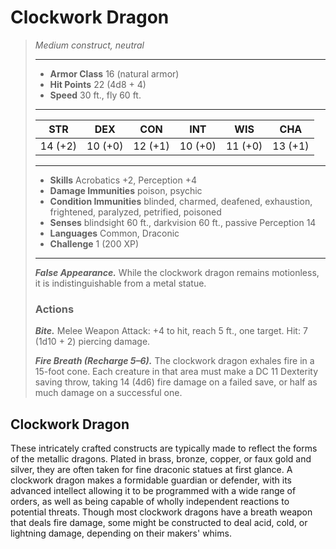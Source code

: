 # Clockwork Dragon
>*Medium construct, neutral*
>___
>- **Armor Class** 16 (natural armor)
>- **Hit Points** 22 (4d8 + 4)
>- **Speed** 30 ft., fly 60 ft.
>___
>|STR|DEX|CON|INT|WIS|CHA|
>|:---:|:---:|:---:|:---:|:---:|:---:|
>|14 (+2)|10 (+0)|12 (+1)|10 (+0)|11 (+0)|13 (+1)|
>___
>- **Skills** Acrobatics +2, Perception +4
>- **Damage Immunities** poison, psychic
>- **Condition Immunities** blinded, charmed, deafened, exhaustion, frightened, paralyzed, petrified, poisoned
>- **Senses** blindsight 60 ft., darkvision 60 ft., passive Perception 14
>- **Languages** Common, Draconic
>- **Challenge** 1 (200 XP)
>___
>***False Appearance.*** While the clockwork dragon remains motionless, it is indistinguishable from a metal statue.  
>
>### Actions
>***Bite.*** Melee Weapon Attack: +4 to hit, reach 5 ft., one target. Hit: 7 (1d10 + 2) piercing damage.  
>
>***Fire Breath (Recharge 5–6).*** The clockwork dragon exhales fire in a 15-foot cone. Each creature in that area must make a DC 11 Dexterity saving throw, taking 14 (4d6) fire damage on a failed save, or half as much damage on a successful one.
## Clockwork Dragon
These intricately crafted constructs are typically made to reflect the forms of the metallic dragons. Plated in brass, bronze, copper, or faux gold and silver, they are often taken for fine draconic statues at first glance. A clockwork dragon makes a formidable guardian or defender, with its advanced intellect allowing it to be programmed with a wide range of orders, as well as being capable of wholly independent reactions to potential threats.
Though most clockwork dragons have a breath weapon that deals fire damage, some might be constructed to deal acid, cold, or lightning damage, depending on their makers' whims.